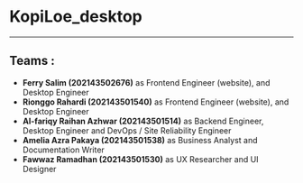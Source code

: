 # KopiLoe_desktop 
<hr>
<h2>Teams : </h2>
<ul>
  <li><b>Ferry Salim (202143502676)</b> as Frontend Engineer (website), and Desktop Engineer</li>
  <li><b>Rionggo Rahardi (202143501540)</b> as Frontend Engineer (website), and Desktop Engineer</li>
  <li><b>Al-fariqy Raihan Azhwar (202143501514)</b> as Backend Engineer, Desktop Engineer and DevOps / Site Reliability Engineer</li>
  <li><b>Amelia Azra Pakaya (202143501538)</b> as Business Analyst and Documentation Writer</li>
  <li><b>Fawwaz Ramadhan (202143501530)</b> as UX Researcher and UI Designer</li>
</ul>
